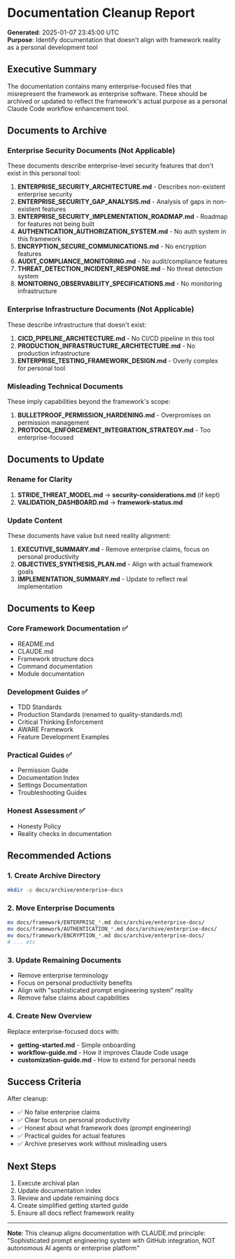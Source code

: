 # Documentation Cleanup Report

**Generated**: 2025-01-07 23:45:00 UTC  
**Purpose**: Identify documentation that doesn't align with framework reality as a personal development tool

## Executive Summary

The documentation contains many enterprise-focused files that misrepresent the framework as enterprise software. These should be archived or updated to reflect the framework's actual purpose as a personal Claude Code workflow enhancement tool.

## Documents to Archive

### Enterprise Security Documents (Not Applicable)
These documents describe enterprise-level security features that don't exist in this personal tool:

1. **ENTERPRISE_SECURITY_ARCHITECTURE.md** - Describes non-existent enterprise security
2. **ENTERPRISE_SECURITY_GAP_ANALYSIS.md** - Analysis of gaps in non-existent features  
3. **ENTERPRISE_SECURITY_IMPLEMENTATION_ROADMAP.md** - Roadmap for features not being built
4. **AUTHENTICATION_AUTHORIZATION_SYSTEM.md** - No auth system in this framework
5. **ENCRYPTION_SECURE_COMMUNICATIONS.md** - No encryption features
6. **AUDIT_COMPLIANCE_MONITORING.md** - No audit/compliance features
7. **THREAT_DETECTION_INCIDENT_RESPONSE.md** - No threat detection system
8. **MONITORING_OBSERVABILITY_SPECIFICATIONS.md** - No monitoring infrastructure

### Enterprise Infrastructure Documents (Not Applicable)
These describe infrastructure that doesn't exist:

1. **CICD_PIPELINE_ARCHITECTURE.md** - No CI/CD pipeline in this tool
2. **PRODUCTION_INFRASTRUCTURE_ARCHITECTURE.md** - No production infrastructure
3. **ENTERPRISE_TESTING_FRAMEWORK_DESIGN.md** - Overly complex for personal tool

### Misleading Technical Documents
These imply capabilities beyond the framework's scope:

1. **BULLETPROOF_PERMISSION_HARDENING.md** - Overpromises on permission management
2. **PROTOCOL_ENFORCEMENT_INTEGRATION_STRATEGY.md** - Too enterprise-focused

## Documents to Update

### Rename for Clarity
1. **STRIDE_THREAT_MODEL.md** → **security-considerations.md** (if kept)
2. **VALIDATION_DASHBOARD.md** → **framework-status.md**

### Update Content
These documents have value but need reality alignment:

1. **EXECUTIVE_SUMMARY.md** - Remove enterprise claims, focus on personal productivity
2. **OBJECTIVES_SYNTHESIS_PLAN.md** - Align with actual framework goals
3. **IMPLEMENTATION_SUMMARY.md** - Update to reflect real implementation

## Documents to Keep

### Core Framework Documentation ✅
- README.md
- CLAUDE.md  
- Framework structure docs
- Command documentation
- Module documentation

### Development Guides ✅
- TDD Standards
- Production Standards (renamed to quality-standards.md)
- Critical Thinking Enforcement
- AWARE Framework
- Feature Development Examples

### Practical Guides ✅
- Permission Guide
- Documentation Index
- Settings Documentation
- Troubleshooting Guides

### Honest Assessment ✅
- Honesty Policy
- Reality checks in documentation

## Recommended Actions

### 1. Create Archive Directory
```bash
mkdir -p docs/archive/enterprise-docs
```

### 2. Move Enterprise Documents
```bash
mv docs/framework/ENTERPRISE_*.md docs/archive/enterprise-docs/
mv docs/framework/AUTHENTICATION_*.md docs/archive/enterprise-docs/
mv docs/framework/ENCRYPTION_*.md docs/archive/enterprise-docs/
# ... etc
```

### 3. Update Remaining Documents
- Remove enterprise terminology
- Focus on personal productivity benefits
- Align with "sophisticated prompt engineering system" reality
- Remove false claims about capabilities

### 4. Create New Overview
Replace enterprise-focused docs with:
- **getting-started.md** - Simple onboarding
- **workflow-guide.md** - How it improves Claude Code usage
- **customization-guide.md** - How to extend for personal needs

## Success Criteria

After cleanup:
- ✅ No false enterprise claims
- ✅ Clear focus on personal productivity
- ✅ Honest about what framework does (prompt engineering)
- ✅ Practical guides for actual features
- ✅ Archive preserves work without misleading users

## Next Steps

1. Execute archival plan
2. Update documentation index
3. Review and update remaining docs
4. Create simplified getting started guide
5. Ensure all docs reflect framework reality

---

**Note**: This cleanup aligns documentation with CLAUDE.md principle: "Sophisticated prompt engineering system with GitHub integration, NOT autonomous AI agents or enterprise platform"
